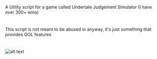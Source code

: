 A Utility script for a game called Undertale Judgement Simulator (I have over 300+ wins)
#
This script is not meant to be abused in anyway, it's just something that provides QOL features
#
![alt text](https://i.ibb.co/LXsmXZnv/jdhasbfahsjdgas.png)
